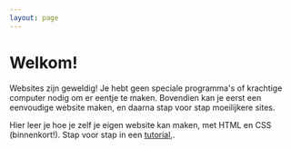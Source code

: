 ```yaml
---
layout: page
---
```


# Welkom!

Websites zijn geweldig! Je hebt geen speciale programma's of krachtige computer nodig om er eentje te maken. Bovendien kan je eerst een eenvoudige website maken, en daarna stap voor stap moeilijkere sites.

Hier leer je hoe je zelf je eigen website kan maken, met HTML en CSS (binnenkort!). Stap voor stap in een [tutorial](tutorial-html),.
